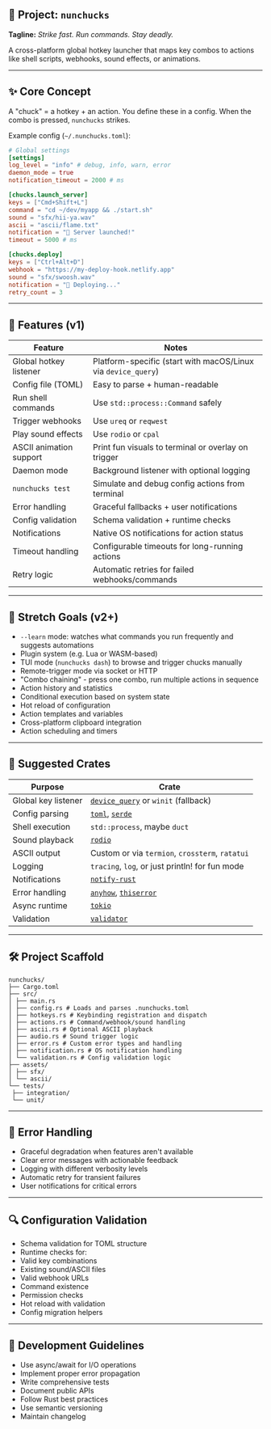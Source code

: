 ## 🥷 Project: `nunchucks`

**Tagline:** *Strike fast. Run commands. Stay deadly.*

A cross-platform global hotkey launcher that maps key combos to actions like shell scripts, webhooks, sound effects, or animations.

---

## ✨ Core Concept

A "chuck" = a hotkey + an action. You define these in a config. When the combo is pressed, `nunchucks` strikes.

Example config (`~/.nunchucks.toml`):

```toml
# Global settings
[settings]
log_level = "info" # debug, info, warn, error
daemon_mode = true
notification_timeout = 2000 # ms

[chucks.launch_server]
keys = ["Cmd+Shift+L"]
command = "cd ~/dev/myapp && ./start.sh"
sound = "sfx/hii-ya.wav"
ascii = "ascii/flame.txt"
notification = "🚀 Server launched!"
timeout = 5000 # ms

[chucks.deploy]
keys = ["Ctrl+Alt+D"]
webhook = "https://my-deploy-hook.netlify.app"
sound = "sfx/swoosh.wav"
notification = "🚀 Deploying..."
retry_count = 3
```

---

## 🧰 Features (v1)

| Feature | Notes |
| ----------------------- | ------------------------------------------------------------- |
| Global hotkey listener | Platform-specific (start with macOS/Linux via `device_query`) |
| Config file (TOML) | Easy to parse + human-readable |
| Run shell commands | Use `std::process::Command` safely |
| Trigger webhooks | Use `ureq` or `reqwest` |
| Play sound effects | Use `rodio` or `cpal` |
| ASCII animation support | Print fun visuals to terminal or overlay on trigger |
| Daemon mode | Background listener with optional logging |
| `nunchucks test` | Simulate and debug config actions from terminal |
| Error handling | Graceful fallbacks + user notifications |
| Config validation | Schema validation + runtime checks |
| Notifications | Native OS notifications for action status |
| Timeout handling | Configurable timeouts for long-running actions |
| Retry logic | Automatic retries for failed webhooks/commands |

---

## 🔮 Stretch Goals (v2+)

* `--learn` mode: watches what commands you run frequently and suggests automations
* Plugin system (e.g. Lua or WASM-based)
* TUI mode (`nunchucks dash`) to browse and trigger chucks manually
* Remote-trigger mode via socket or HTTP
* "Combo chaining" - press one combo, run multiple actions in sequence
* Action history and statistics
* Conditional execution based on system state
* Hot reload of configuration
* Action templates and variables
* Cross-platform clipboard integration
* Action scheduling and timers

---

## 🧪 Suggested Crates

| Purpose | Crate |
| ------------------- | ---------------------------------------------------------------------------------- |
| Global key listener | [`device_query`](https://crates.io/crates/device_query) or `winit` (fallback) |
| Config parsing | [`toml`](https://crates.io/crates/toml), [`serde`](https://crates.io/crates/serde) |
| Shell execution | `std::process`, maybe `duct` |
| Sound playback | [`rodio`](https://crates.io/crates/rodio) |
| ASCII output | Custom or via `termion`, `crossterm`, `ratatui` |
| Logging | `tracing`, `log`, or just println! for fun mode |
| Notifications | [`notify-rust`](https://crates.io/crates/notify-rust) |
| Error handling | [`anyhow`](https://crates.io/crates/anyhow), [`thiserror`](https://crates.io/crates/thiserror) |
| Async runtime | [`tokio`](https://crates.io/crates/tokio) |
| Validation | [`validator`](https://crates.io/crates/validator) |

---

## 🛠 Project Scaffold

```
nunchucks/
├── Cargo.toml
├── src/
│ ├── main.rs
│ ├── config.rs # Loads and parses .nunchucks.toml
│ ├── hotkeys.rs # Keybinding registration and dispatch
│ ├── actions.rs # Command/webhook/sound handling
│ ├── ascii.rs # Optional ASCII playback
│ ├── audio.rs # Sound trigger logic
│ ├── error.rs # Custom error types and handling
│ ├── notification.rs # OS notification handling
│ └── validation.rs # Config validation logic
├── assets/
│ ├── sfx/
│ └── ascii/
└── tests/
 ├── integration/
 └── unit/
```

---

## 🚨 Error Handling

* Graceful degradation when features aren't available
* Clear error messages with actionable feedback
* Logging with different verbosity levels
* Automatic retry for transient failures
* User notifications for critical errors

---

## 🔍 Configuration Validation

* Schema validation for TOML structure
* Runtime checks for:
 * Valid key combinations
 * Existing sound/ASCII files
 * Valid webhook URLs
 * Command existence
 * Permission checks
* Hot reload with validation
* Config migration helpers

---

## 📝 Development Guidelines

* Use async/await for I/O operations
* Implement proper error propagation
* Write comprehensive tests
* Document public APIs
* Follow Rust best practices
* Use semantic versioning
* Maintain changelog
